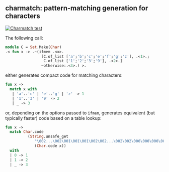 ## charmatch: pattern-matching generation for characters

[![Charmatch test](https://github.com/yallop/metaocaml-charmatch/actions/workflows/test.yml/badge.svg)](https://github.com/yallop/metaocaml-charmatch/actions/workflows/test.yml)

The following call:

```ocaml
module C = Set.Make(Char)
.< fun x -> .~(ifmem .<x>.
                [C.of_list ['a';'b';'c';'e';'f';'g';'z'], .<1>.;
                 C.of_list ['1';'2';'3';'9'], .<2>.]
                ~otherwise:.<3>.) >.
```

either generates compact code for matching characters:

```ocaml
fun x ->
  match x with
   | 'a'..'c' | 'e'..'g' | 'z' -> 1
   | '1'..'3' | '9' -> 2
   | _ -> 3
```

or, depending on the options passed to `ifmem`, generates equivalent (but typically faster) code based on a table lookup:

```ocaml
fun x ->
  match Char.code
          (String.unsafe_get
             "\002...\002\001\001\001\002\002...\002\002\000\000\000\002\000\000\000\002\002...\002\002"
             (Char.code x))
  with
  | 0 -> 1
  | 1 -> 2
  | _ -> 3
```
